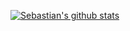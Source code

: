 [![Sebastian's github stats](https://github-readme-stats.vercel.app/api?username=Sebery&show_icons=true&theme=radical)](https://github.com/Sebery/github-readme-stats)

